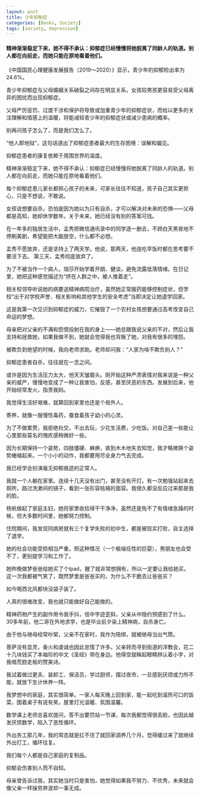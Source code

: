 ```yaml
---
layout: post
title: 少年抑郁症
categories: [Books, Society]
tags: [society, depression]
---
```

#### 精神渐渐稳定下来，她不得不承认：抑郁症已经慢慢将她脱离了同龄人的轨道。别人都在向前走，而她只能在原地看着他们。
<!-- more -->
《中国国民心理健康发展报告（2019～2020）》显示，青少年的抑郁检出率为24.6%。

青少年抑郁症与父母婚姻关系破裂之间存在明显关系，女孩较男孩更容易受父母离异的困扰而出现抑郁症。

父母严厉惩罚、过度干涉和保护将导致或加重青少年的抑郁症状，而给以更多的关注理解和情感上的温暖，将能减轻青少年的抑郁症状或减少患病的概率。

别再问孩子怎么了，而是我们怎么了。

“他人即地狱”，这句话道出了抑郁症患者最大的生存困境：误解和偏见。

抑郁症患者的康复依赖于周围世界的温度。

精神渐渐稳定下来，她不得不承认：抑郁症已经慢慢将她脱离了同龄人的轨道。别人都在向前走，而她只能在原地看着他们。

每个抑郁症患儿家长都担心孩子的未来，可家长往往不知道，孩子自己其实更担心，只是不想说，不敢说。

女孩说想要自杀，恐怕是因为她以为只有自杀，才可以解决对未来的恐惧——父母都是高知，她却休学数年。关于未来，她已经没有别的答案可找。

在一年多的独居生活中，孟秀把微信通讯录中的同学逐一删去，不顾白天黑夜地不停刷美剧，希望能把大脑放空，什么都不必想。

孟秀不愿放弃，还是坚持上了两天学。他说，那两天，他连吃早饭时都在思考要不要活下去。 第三天，孟秀彻底放弃了。

为了不被当作一个病人，瑞莎开始学着开朗、健谈，避免流露低落情绪。在日记里，她把这种感觉描述为“挤在人群之中，被人推着走”。

相关校领导听说她的病要送精神病院治疗，虽然她正常服药能够控制症状，但学校“出于对学校声誉、相关影响和其他学生的安全考虑”当即决定让她退学回家。

这是我第一次见识到抑郁症的威力，它摧毁了一个农村女孩想要通过高考改变自己命运的梦想。

母亲把对父亲的不满和怨恨投射在我的身上——她总跟我说父亲的不对，然后让我支持和拯救她，如果我做不到，她就会觉得我也背叛了她，对我有很多的埋怨。

被欺负到绝望的时候，我向老师求助。老师却问我：“人家为啥不欺负别人？”

抑郁症患者自杀，往往就在一念之间。

或许是因为生活压力太大，他天天皱眉头。刚开始这种严肃表情对我来说是一种父亲的威严，慢慢地变成了一种让我害怕，反感，甚至厌恶的东西。发展到后来，他开始经常发火，指责我妈。

我觉得生活好艰难，就算回到家里也还是个局外人。

寄养，就像一服慢性毒药，蚕食着孩子幼小的心灵。

为了不做累赘，我拒绝社交，不出去玩，少花生活费，少吃饭。对自己差一些能让心里那些莫名的愧疚感稍微好一些。

因为长期保持一个姿势，四肢僵硬、麻痹，直到木木地失去知觉，我才略微换个姿势蜷缩起来。一个小小的动作，我都要用尽全身力气去完成。

我已经学会扮演毫无抑郁痕迹的正常人。

我就一个人躺在家里。连续十几天没有出门，甚至没有开灯。有一次勉强站起来去厕所，路过洗漱间的镜子，看到一张形容枯槁的面容。我很久都没反应过来那是我的脸。

杨帆做起了家庭主妇，她将家里收拾得干干净净，虽然还是免不了有情绪急躁的时候，但大多数时间里，她都努力控制。

住院期间，我发现同病房就有三个复学失败的初中生，都是被现实打败，自主选择了退学。

她的社会功能受损相当严重，照这种情况（一个极端任性的巨婴），男朋友也会受不了，更别提学习和工作了。

她昨晚做梦爸爸给她买了个Ipad，醒了就非常想拥有，所以一定要让我给她买。这一次我都被气笑了，既然梦里是爸爸买的，为什么不干脆去让爸爸买？

如今喝西北风都快没袋子装了。

人真的很难改变，我也就只能做好自己能做的。

精神药物产生的副作用令我手抖，信中字迹歪斜，父亲从中隐约预感到了什么。30多年前，他二哥在外地求学，也是毕业前夕染上精神病，自杀身亡。

由于他与继母经常吵架，父亲不在家时，我作为陪绑，就被继母当出气筒。

菩萨没有显灵，香火和虔诚也因此怠惰了许多。父亲转而寻到街道的洋教会，花二十几块钱买了本袖珍的中文《圣经》带在身边。他得空就眯起眼睛辨认着小字，对我唱荒腔走板的赞美诗。

我试着做过更夫、装卸工、保洁员，学过厨师，摆过夜市，一旦感到厌烦或力所不能，就放下生计休养一阵。

我梦想中的家庭，其实很简单。一家人每天晚上回到家，能一起吃到温热可口的饭菜，围着桌子有说有笑，屋里灯光温暖、氛围温馨。

数学课上老师总喜欢提问，答不出要罚站一节课，每次我都觉得很丢脸，也因此越发厌烦数学，陷入了恶性循环。

外出务工那几年，我的常态就是扛不住了就回家调养几个月，觉得缓过来了就继续外出打工，循环往复。

我们每个人都是自己家庭的复制品。

抑郁会伤害别人而不自知。

母亲曾告诉过我，其实她当时只是害怕，她觉得如果我不努力、不优秀，未来就会像父亲一样操劳奔波却一事无成。
